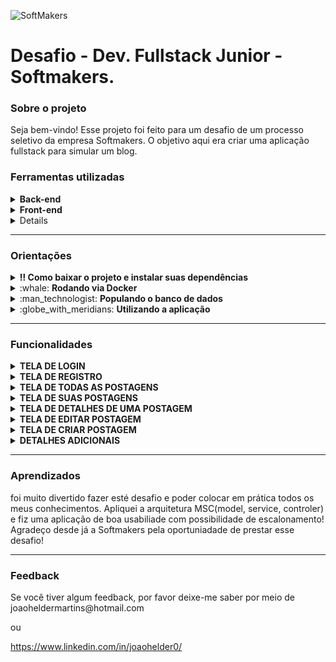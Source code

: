 ![SoftMakers](https://vagas.softmakers.com.br/assets/img/logotipo14xxhdpi.png)

# Desafio - Dev. Fullstack Junior - Softmakers.
<div>
  <h3>Sobre o projeto</h3>
  <p>Seja bem-vindo! Esse projeto foi feito para um desafio de um processo seletivo da empresa Softmakers. O objetivo aqui era criar uma aplicação fullstack para simular um blog.</p>
</div>

<div>
  <h3>Ferramentas utilizadas</h3>
  
  <details>
    <summary><strong>Back-end</strong></summary>
    
  - <a href="https://nodejs.org/en/">Node.js<a/>
    
  - <a href="https://expressjs.com/">Express<a/>
    
  - <a href="https://sequelize.org/">Sequelize</a>
    
  - <a href="https://docs.docker.com/">Docker</a>
    
  - <a href="https://developer.mozilla.org/pt-BR/docs/Glossary/CRUD">CRUD</a>
    
  - <a href="https://www.toptal.com/express-js/nodejs-typescript-rest-api-pt-1">MSC</a>
  
  - <a href="https://developer.mozilla.org/pt-BR/docs/Glossary/REST">REST</a>
    
</details>
      
<details>
  <summary><strong>Front-end</strong></summary>
  
  - <a href="https://developer.mozilla.org/pt-BR/docs/Web/JavaScript">JavaScript<a/>
  
  - <a href="https://legacy.reactjs.org/docs/getting-started.html">React<a/>
  
</details>
  
<details>
  <summary><strong>Banco de dados</strong></summary>
  
  - <a href="https://dev.mysql.com/doc/">MySql<a/>
  
</details>
</div>

--------------------

<div>
  <h3>Orientações</h3>
  <details>
    <summary><strong>‼️ Como baixar o projeto e instalar suas dependências</strong></summary><br>
    
  1. Clone o repositório
    
  - `git clone git@github.com:J0a0Helder/desafio-desenvolvedor-junior-3-softmakers.git`
  
  - Entre na pasta que foi criada no processo de clonagem:
    - `cd desafio-desenvolvedor-junior-3-softmakers`
  
  2. Faça a instalação das dependências
  
  - `npm install` ou `npm i`
  </details>
</div>

<div>
  <details>
  <summary>:whale: <strong>Rodando via Docker</strong></summary><br>
 
  <p>Está é uma aplição que utiliza docker, então na raiz do projeto:</p>
    
  - rode o seguinte comando:
  
    - `npm run compose:up`
    
  - Se não for mais usar os containers, rode o seguinte comando:
  
    - `npm run compose:down`
  </details>
</div>

<div>
  <details>
  <summary>:man_technologist: <strong>Populando o banco de dados</strong></summary><br>
  <p>Está é uma aplicação que utiliza o ORM sequelize, então para popular o banco de dados com alguns dados de teste:</p>
    
  - se ainda estiver na raiz do projeto rode o comando para entrar na pasta backend:
  
    - `cd backend`
    
  - Dentro da pasta backend utilize o seguinte comando para popular o banco de dados:
  
    - `npm run db:reset`
    
  - Agora utilize o seguinte comando para deixar seu backend up:
  
    - `npm run dev`
    
 ⚠️ **Importante**: caso encontre o seguinte erro:

![image](https://github.com/J0a0Helder/desafio-desenvolvedor-junior-3-softmakers/assets/106708779/f6428e3e-6b36-4ee8-a01b-cede4f2f7edf)

 Isso significa que a porta 3001 já está em uso, você pode usar o comando: `` sudo kill -9 `sudo lsof -t -i:3001` `` para limpar a porta e todar novamente o comando `npm run dev`
  </details>
</div>

<div>
  <details>
  <summary>:globe_with_meridians: <strong>Utilizando a aplicação</strong></summary><br>
  <p>Se tudo deu certo agora você pode acessar: <strong>localhost:3000/</strong> no seu navegador e utilizar a aplicação :grin:</p>
  </details>
</div>

--------------------

<div>
  <h3>Funcionalidades</h3>
  <details>
    <summary><strong>TELA DE LOGIN</strong></summary><br>

  - Nesta Tela usuários que já estiverem cadastrados podem se logar com seu email e senha. O botão de login fica desabilitado até que os dados sejam preenchidos corretamente:
    
  ![Captura de tela de 2023-06-09 14-39-15](https://github.com/J0a0Helder/J0a0Helder/assets/106708779/a1e7bba9-7d84-4320-a560-d39f8e886f53)
    
  ![Captura de tela de 2023-06-09 14-43-39](https://github.com/J0a0Helder/J0a0Helder/assets/106708779/3771abab-f82a-4896-a0af-9bd363842781)

  </details>
  
  <details>
    <summary><strong>TELA DE REGISTRO</strong></summary><br>

  - Nesta Tela usuários que ainda não estiverem cadastrados podem se cadastrar com email e senha válidos. Assim como no login o botão de cadastro fica desabilitado até que sejam preenchidos dados válidos, para isso:
    
    - o `email` deve estar em um formato válido e a `senha` deve possuir 6 caracteres ou mais.
    
  ![Captura de tela de 2023-06-09 14-45-07](https://github.com/J0a0Helder/J0a0Helder/assets/106708779/7a408ba5-8c3b-48f0-b00b-4de6694ebadb)
    
  ![Captura de tela de 2023-06-09 14-46-53](https://github.com/J0a0Helder/J0a0Helder/assets/106708779/b28b30a9-091f-44ff-8be4-ca1c9033ab81)

  </details>
  
  <details>
    <summary><strong>TELA DE TODAS AS POSTAGENS</strong></summary><br>

  - Nesta Tela o usuário pode visualizar todas as postagens de todos os usuários ordenando elas da mais antiga para a mais recente ou o contrário:
    
  ![Captura de tela de 2023-06-09 14-47-37](https://github.com/J0a0Helder/J0a0Helder/assets/106708779/728ab801-6017-44b0-b6f7-0133f61f8011)

  </details>
  
    
  <details>
    <summary><strong>TELA DE SUAS POSTAGENS</strong></summary><br>
    
  - Nesta Tela o usuário pode visualizar apenas as suas postagens, e assim como na tela de login ele pode ordenar as postagens da mais antiga para a mais recente ou o contrário:
    
  ![Captura de tela de 2023-06-09 15-02-12](https://github.com/J0a0Helder/J0a0Helder/assets/106708779/948e2af7-547d-499b-9481-86985fd5175c)

  </details>
    
  <details>
    <summary><strong>TELA DE DETALHES DE UMA POSTAGEM</strong></summary><br>

  - Nesta Tela o usuário pode visualizar detalhes de alguma postagem de seu interesse:
    
  ![Captura de tela de 2023-06-09 14-49-03](https://github.com/J0a0Helder/J0a0Helder/assets/106708779/c68f215d-0d61-4c7b-a1a6-a9a70cb7a6d9)

  - Caso o usuário seja o responsável pela postagem os botões de `editar` e `deletar` postagem ficaram habilitados:
    
  ![Captura de tela de 2023-06-09 15-04-37](https://github.com/J0a0Helder/J0a0Helder/assets/106708779/b29b1995-11c5-42d4-8214-12193b89c899)
    
  - Ao clicar em `delerar` a postagem será excluída e removida do banco de dados.

  </details>
      
  <details>
    <summary><strong>TELA DE EDITAR POSTAGEM</strong></summary><br>

  - Nesta Tela o usuário pode editar uma postagem que ele fez:
    
  ![Captura de tela de 2023-06-09 15-06-21](https://github.com/J0a0Helder/J0a0Helder/assets/106708779/32563485-176a-4822-9a8e-0302ac4b158e)

  - Ao clicar em salvar ele é redirecionado novamente para a pagina de detalhes da postagem e ela já estará com todas as modificações:
    
  ![Captura de tela de 2023-06-09 15-06-55](https://github.com/J0a0Helder/J0a0Helder/assets/106708779/156b35a1-8e53-4067-a09b-7cfc8498035a)

  </details>
  
  <details>
    <summary><strong>TELA DE CRIAR POSTAGEM</strong></summary><br>

  - Nesta Tela o usuário pode criar uma nova postagem:
    
  ![Captura de tela de 2023-06-09 14-50-07](https://github.com/J0a0Helder/J0a0Helder/assets/106708779/791f941a-151d-4243-ae20-0eb918fddfee)

  - Ao clicar em salvar ele é redirecionado novamente para a pagina de detalhes da nova postagem:
    
  ![Captura de tela de 2023-06-09 15-00-04](https://github.com/J0a0Helder/J0a0Helder/assets/106708779/ddb17eea-f1dc-4971-9485-b3202f1cbe1f)

  </details>
    
  <details>
    <summary><strong>DETALHES ADICIONAIS</strong></summary><br>

  - Na `NAVBAR` o nome do usuário fica sempre disponível, assim como o botão de `SAIR`:
    
  ![Captura de tela de 2023-06-09 15-00-56](https://github.com/J0a0Helder/J0a0Helder/assets/106708779/e308a284-b5b2-4d95-bceb-c0c0af8503cf)

  - ao clicar em sair o usuário é redirecionado novamente para a página de login.

  </details>
</div>

--------------------

<div>
  <h3>Aprendizados</h3>
  <p>foi muito divertido fazer esté desafio e poder colocar em prática todos os meus conhecimentos. Apliquei a arquitetura MSC(model, service, controler) e fiz uma aplicação de boa usabiliade com possibilidade de escalonamento! Agradeço desde já a Softmakers pela oportuniadade de prestar esse desafio!</p>
</div>

--------------------

<div>
  <h3>Feedback</h3>
  <p>Se você tiver algum feedback, por favor deixe-me saber por meio de joaoheldermartins@hotmail.com

  ou

  https://www.linkedin.com/in/joaohelder0/</p>
</div>
